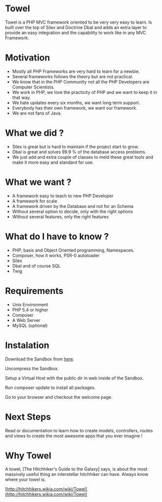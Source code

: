 Towel
=====

Towel is a PHP MVC framework oriented to be very very easy to learn. Is built over the top of Silex and Doctrine Dbal
and adds an extra layer to provide an easy integration and the capability to work like in any MVC Framework.

Motivation
==========

* Mostly all PHP Frameworks are very hard to learn for a newbie.
* Several frameworks follows the theory but are not practical.
* We know that in the PHP Community not all the PHP Developers are Computer Scientists.
* We work in PHP, we love the practicity of PHP and we want to keep it in that way.
* We hate updates every six months, we want long term support.
* Everybody has their own framework, we want our framework.
* We are not fans of Java. 


What we did ?
=============

* Silex is great but is hard to maintain if the project start to grow.
* Dbal is great and solves 99.9 % of the database access problems.
* We just add and extra couple of classes to meld these great tools and make it more easy and standard for use.

What we want ?
==============

* A framework easy to teach to new PHP Developer
* A framework for scale
* A framework driven by the Database and not for an Schema
* Without several option to decide, only with the right options
* Without several features, only the right features

What do I have to know ?
========================

* PHP, basis and Object Oriented programming, Namespaces.
* Composer, how it works, PSR-0 autoloader
* Silex
* Dbal and of course SQL
* Twig

Requirements
============

* Unix Environment
* PHP 5.4 or higher
* Composer
* A Web Server
* MySQL (optional)

Instalation
===========

Download the Sandbox from [here](http://www.42mate.com/sites/42mate.com/files/download/towel/latest.tar.gz).

Uncompress the Sandbox.

Setup a Virtual Host with the public dir in web inside of the Sandbox.

Run composer update to install all packages.

Go to your browser and checkout the welcome page.

Next Steps
==========

Read or documentation to learn how to create models, controllers, routes and views to create
the most awesome apps that you ever imagine !

Why Towel
=========

A towel, [The Hitchhiker's Guide to the Galaxy] says, is about the most massively useful thing an interstellar hitchhiker can have. Always know where your towel is.

[http://hitchhikers.wikia.com/wiki/Towel](http://hitchhikers.wikia.com/wiki/Towel)

